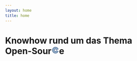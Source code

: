 ```yaml
---
layout: home
title: home
---
```

# Knowhow rund um das Thema Open-Sour![c](assets/img/open-code-logo-25x25.png)e
